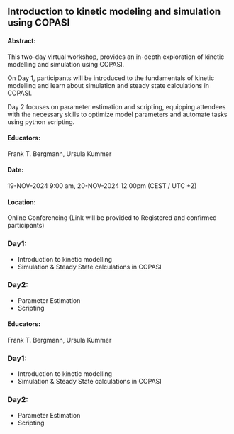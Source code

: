 ## Introduction to kinetic modeling and simulation using COPASI
#### Abstract:

This two-day virtual workshop, provides an in-depth exploration of kinetic modelling and simulation using COPASI. 

On Day 1, participants will be introduced to the fundamentals of kinetic modelling and learn about simulation and steady state calculations in COPASI. 

Day 2 focuses on parameter estimation and scripting, equipping attendees with the necessary skills to optimize model parameters and automate tasks using python scripting. 


#### Educators: 
Frank T. Bergmann, Ursula Kummer

#### Date:
19-NOV-2024 9:00 am, 20-NOV-2024 12:00pm (CEST / UTC +2)

#### Location:
Online Conferencing (Link will be provided to Registered and confirmed participants)

### Day1:
* Introduction to kinetic modelling 
* Simulation & Steady State calculations in COPASI

### Day2: 
* Parameter Estimation
* Scripting

#### Educators: 
Frank T. Bergmann, Ursula Kummer

### Day1:
* Introduction to kinetic modelling 
* Simulation & Steady State calculations in COPASI

### Day2: 
* Parameter Estimation
* Scripting

